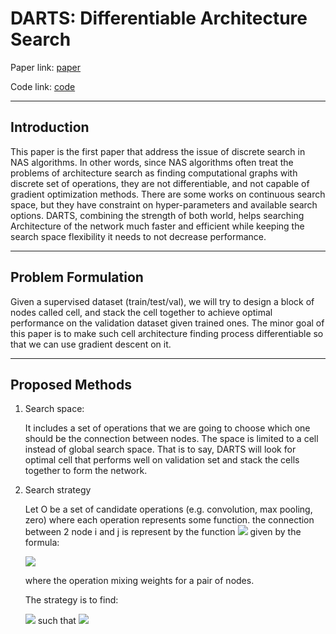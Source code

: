 # DARTS: Differentiable Architecture Search

Paper link: [paper](https://arxiv.org/pdf/1806.09055.pdf) 

Code link: [code](https://github.com/quark0/darts) 

****
## Introduction
This paper is the first paper that address the issue of discrete search in NAS algorithms. In other words, since NAS algorithms often treat the problems of architecture search as finding computational graphs with discrete set of operations, they are not differentiable, and not capable of gradient optimization methods. There are some works on continuous search space, but they have constraint on hyper-parameters and available search options. DARTS, combining the strength of both world, helps searching Architecture of the network much faster and efficient while keeping the search space flexibility it needs to not decrease performance.
****
## Problem Formulation
Given a supervised dataset (train/test/val), we will try to design a block of nodes called cell, and stack the cell together to achieve optimal performance on the validation dataset given trained ones. The minor goal of this paper is to make such cell architecture finding process differentiable so that we can use gradient descent on it.
****
## Proposed Methods
1. Search space:
   
   It includes a set of operations that we are going to choose which one should be the connection between nodes. The space is limited to a cell instead of global search space. That is to say, DARTS will look for optimal cell that performs well on validation set and stack the cells together to form the network.
2. Search strategy
   
   Let O be a set of candidate operations (e.g. convolution, max pooling, zero) where each operation represents some function. the connection between 2 node i and j is represent by the function <img src="https://render.githubusercontent.com/render/math?math=\hat{o}^{(i,j)}(x)"> given by the formula:

   <img src="https://render.githubusercontent.com/render/math?math=\hat{o}^{(i,j)}(x) = \sum_{o \in O} \frac{\exp(\alpha_o^{(i,j)})}{\sum_{o'\in O}\exp(\alpha_{o'}^{(i,j)})} o(x)">

   where the operation mixing weights for a pair of nodes.

   The strategy is to find:

   <img src="https://render.githubusercontent.com/render/math?math=\min_{\alpha} L_{val}(w^*(\alpha),\alpha)">
   such that <img src="https://render.githubusercontent.com/render/math?math=w^*(\alpha)=\argmin_w L_{train}(w,\alpha)">